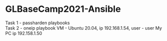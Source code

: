 # GLBaseCamp2021-Ansible

Task 1 - passharden playbooks                   
Task 2 - oneip playbook
VM - Ubuntu 20.04, ip 192.168.1.54, user - user
My PC ip 192.158.1.50
